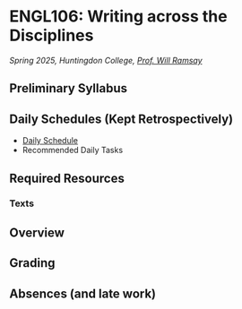 # ENGL106: Writing across the Disciplines

*Spring 2025, Huntingdon College, [Prof. Will Ramsay](https://willramsay.github.io)*

## Preliminary Syllabus

## Daily Schedules (Kept Retrospectively)

* [Daily Schedule](./daily_schedule_term_4.html)
* Recommended Daily Tasks 

## Required Resources

### Texts

## Overview

## Grading

## Absences (and late work)

